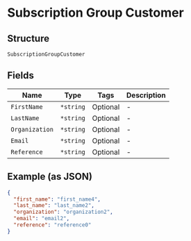 
# Subscription Group Customer

## Structure

`SubscriptionGroupCustomer`

## Fields

| Name | Type | Tags | Description |
|  --- | --- | --- | --- |
| `FirstName` | `*string` | Optional | - |
| `LastName` | `*string` | Optional | - |
| `Organization` | `*string` | Optional | - |
| `Email` | `*string` | Optional | - |
| `Reference` | `*string` | Optional | - |

## Example (as JSON)

```json
{
  "first_name": "first_name4",
  "last_name": "last_name2",
  "organization": "organization2",
  "email": "email2",
  "reference": "reference0"
}
```

